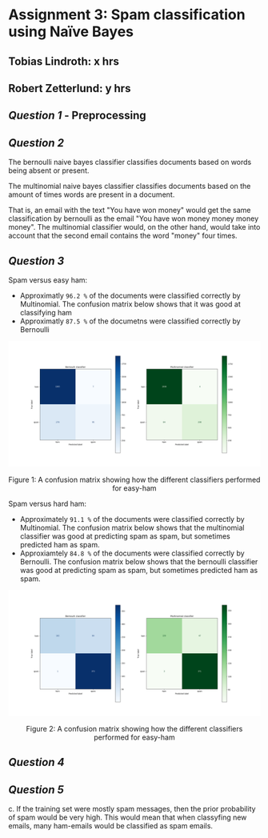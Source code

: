 # Assignment 3: Spam classification using Naïve Bayes

## Tobias Lindroth: x hrs

## Robert Zetterlund: y hrs

## _Question 1_ - Preprocessing

<!-- 
a. Note that the email files contain a lot of extra information, besides the actual message.
Ignore that for now and run on the entire text. Further down (in the higher-grade part),
you will be asked to filter out the headers and footers.

b. We don’t want to train and test on the same data. Split the spam and the ham datasets
in a training set and a test set. -->

## _Question 2_ 


<!-- 
Write a Python program that: 
a. Uses four datasets (hamtrain, spamtrain, hamtest, and spamtest)

b. Using a Naïve Bayes classifier (e.g. Sklearn), classifies the test sets and reports the
percentage of ham and spam test sets that were classified correctly. You can use
CountVectorizer to transform the email texts into vectors. Please note that there are
different types of Naïve Bayes Classifier in SKlearn (Document is available here). Test two
of these classifiers: 1. Multinomial Naive Bayes and 2. Bernoulli Naive Bayes that are well
suited for this problem. For the case of Bernoulli Naive Bayes you should use the
parameter binarize to make the features binary. Discuss the differences between these
two classifiers. 
--> 

The bernoulli naive bayes classifier classifies documents based on words being absent or present. 

The multinomial naive bayes classifier classifies documents based on the amount of times words are present in a document. 

That is, an email with the text "You have won money" would get the same classification by bernoulli as the email "You have won money money money money". The multinomial classifier would, on the other hand, would take into account that the second email contains the word "money" four times. 

## _Question 3_ 
<!--
Run your program on
i. Spam versus easy-ham
ii. Spam versus hard-ham
and include the results in your report. 
 -->

Spam versus easy ham:
- Approximatly `96.2 %` of the documents were classified correctly by Multinomial. The confusion matrix below shows that it was good at classifying ham
- Approximatly `87.5 %` of the documetns were classified correctly by Bernoulli

<p align="center">
    <img src="fig/q2_easy_ham_confusion.png">
    <p align="center">Figure 1: A confusion matrix showing how the different classifiers performed for easy-ham <p>
<p>

Spam versus hard ham:
- Approximately `91.1 %` of the documents were classified correctly by Multinomial. The confusion matrix below shows that the multinomial classifier was good at predicting spam as spam, but sometimes predicted ham as spam. 
- Approxiamtely `84.8 %` of the documents were classified correctly by Bernoulli. The confusion matrix below shows that the bernoulli classifier was good at predicting spam as spam, but sometimes predicted ham as spam. 

<p align="center">
    <img src="fig/q2_hard_ham_confusion.png">
    <p align="center">Figure 2: A confusion matrix showing how the different classifiers performed for easy-ham  <p>
<p>


## _Question 4_ 

<!--
To avoid classification based on common and uninformative words it is common to filter
these out. 

a. Argue why this may be useful. Try finding the words that are too common/uncommon
in the dataset.
b. Use the parameters in Sklearn’s CountVectorizer to filter out these words. Run the
updated program on your data and record how the results differ from 3. You have
two options to do this in Sklearn: either using the words found in part (a) or letting
Sklearn do it for you. 
-->

## _Question 5_

c. If the training set were mostly spam messages, then the prior probability of spam would be very high. This would mean that when classyfing new emails, many ham-emails would be classified as spam emails.

<!-- 
Filter out the headers and the footers of the emails before you run on them. The format may
vary somewhat between emails, which can make this a bit tricky, so perfect filtering is not
required. Run your program again and answer the following questions: 

a. Does the result improve from 3 and 4?
b. The split of the data set into a training set and a test set can lead to very skewed results.
Why is this, and do you have suggestions on remedies?
c. What do you expect would happen if your training set were mostly spam messages
while your test set were mostly ham messages? 
-->